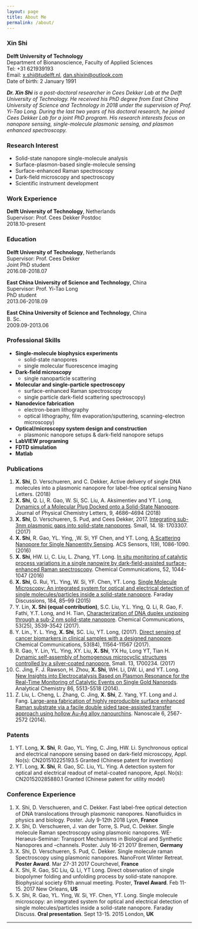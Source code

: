 ```yaml
---
layout: page
title: About Me
permalink: /about/
---
```



### **Xin Shi**  

**Delft University of Technology**<br/>
Department of Bionanoscience, Faculty of Applied Sciences<br/>
Tel: +31 621939193<br/>
Email: [x.shi@tudelft.nl](mailto:x.shi@tudelft.nl), [dan.shixin@outlook.com](mailto:dan.shixin@outlook.com)<br/>
Date of birth: 2 January 1991<br/>

_**Dr. Xin Shi** is a post-doctoral researcher in Cees Dekker Lab at the Delft University of Technology. He received his PhD degree from East China University of Science and Technology in 2018 under the supervision of Prof. Yi-Tao Long. During the last two years of his doctoral research, he joined Cees Dekker Lab for a joint PhD program. His research interests focus on nanopore sensing, single-molecule plasmonic sensing, and plasmon enhanced spectroscopy._

### Research Interest

*   Solid-state nanopore single-molecule analysis
*   Surface-plasmon-based single-molecule sensing
*   Surface-enhanced Raman spectroscopy
*   Dark-field microscopy and spectroscopy
*   Scientific instrument development

### Work Experience

**Delft University of Technology**, Netherlands<br/>
Supervisor: Prof. Cees Dekker  Postdoc<br/>
2018.10-present

### Education

**Delft University of Technology**, Netherlands<br/>
Supervisor: Prof. Cees Dekker<br>
Joint PhD student<br/>
2016.08-2018.07

**East China University of Science and Technology**, China<br/> 
Supervisor: Prof. Yi-Tao Long<br/>
PhD student<br/>
2013.06-2018.09<br/>

**East China University of Science and Technology**, China<br/> 
B. Sc.<br>
2009.09-2013.06

### Professional Skills

- **Single-molecule biophysics experiments**
	- solid-state nanopores
	- single molecular fluorescence imaging   
- **Dark-field microscopy**    
	- single nanoparticle scattering
- **Molecular and single-particle spectroscopy** 
	- surface-enhanced Raman spectroscopy
	- single particle dark-field scattering spectroscopy)
- **Nanodevice fabrication** 
	- electron-beam lithography
	- optical lithography, film evaporation/sputtering, scanning-electron microscopy)  
- **Optical/microscopy system design and construction** 
	- plasmonic nanopore setups & dark-field nanopore setups   
- **LabVIEW programing** 
- **FDTD simulation**   
- **Matlab** 

### Publications

1.  **X. Shi**, D. Verschueren, and C. Dekker, Active delivery of single DNA molecules into a plasmonic nanopore for label-free optical sensing  Nano Letters. (2018)
2.  **X. Shi**, Q. Li, R. Gao, W. Si, SC. Liu, A. Aksimentiev and YT. Long,  [Dynamics of a Molecular Plug Docked onto a Solid-State Nanopore](https://pubs.acs.org/doi/10.1021/acs.jpclett.8b01755). Journal of Physical Chemistry Letters,  9, 4686–4694 (2018)
3.  **X. Shi**, D. Verschueren, S. Pud, and Cees Dekker, 2017. [Integrating sub-3nm plasmonic gaps into solid-state nanopores](https://onlinelibrary.wiley.com/doi/full/10.1002/smll.201703307). Small, 14. 18: 1703307. (2017)
4.  **X. Shi**, R. Gao, YL. Ying, ,W. Si, YF Chen, and YT. Long, [A Scattering Nanopore for Single Nanoentity Sensing](https://pubs.acs.org/doi/abs/10.1021/acssensors.6b00408). ACS Sensors, 1(9), 1086-1090\. (2016)
5.  **X. Shi**, HW. Li, C. Liu, L. Zhang, YT. Long. [In situ monitoring of catalytic process variations in a single nanowire by dark-field-assisted surface-enhanced Raman spectroscopy](https://pubs.rsc.org/en/content/articlelanding/2016/cc/c5cc09220e). Chemical Communications, 52, 1044-1047 (2016)
6.  **X. Shi**, G. Rui, YL. Ying, W. Si, YF. Chen, YT. Long. [Single Molecule Microscopy: An integrated system for optical and electrical detection of single molecules/particles inside a solid-state nanopore](https://pubs.rsc.org/en/content/articlelanding/fd/2015/c5fd00060b#!divAbstract). Faraday Discussions, 184, 85–99 (2015)
7.  Y. Lin, **X. Shi (equal contribution)**, S.C. Liu, Y.L. Ying, Q. Li, R. Gao, F. Fathi, Y.T. Long, and H. Tian, [Characterization of DNA duplex unzipping through a sub-2 nm solid-state nanopore](https://pubs.rsc.org/en/content/articlelanding/2017/cc/c7cc00060j#!divAbstract). Chemical Communications, 53(25), 3539-3542 (2017).
8.  Y. Lin., Y. L. Ying, **X. Shi**, SC. Liu, YT. Long, (2017). [Direct sensing of cancer biomarkers in clinical samples with a designed nanopore](https://pubs.rsc.org/en/content/articlelanding/2017/cc/c7cc06775e#!divAbstract). Chemical Communications, 53(84), 11564-11567 (2017).
9.  R. Gao, Y. Lin, YL. Ying, XY. Liu, **X. Shi**, YX Hu, Long YT, Tian H. [Dynamic self‐assembly of homogenous microcyclic structures controlled by a silver‐coated nanopore.](https://onlinelibrary.wiley.com/doi/abs/10.1002/smll.201770136) Small. 13, 1700234. (2017)
10.  C. Jing, F. J. Rawson, H. Zhou, **X. Shi**, WH. Li, DW. Li, and YT. Long. [New Insights into Electrocatalysis Based on Plasmon Resonance for the Real-Time Monitoring of Catalytic Events on Single Gold Nanorods](https://pubs.acs.org/doi/10.1021/ac500785u). Analytical Chemistry 86, 5513-5518 (2014).
11.  Z. Liu, L. Cheng, L. Zhang, C. Jing, **X. Shi**, Z. Yang, YT. Long and J. Fang. [Large-area fabrication of highly reproducible surface enhanced Raman substrate via a facile double sided tape-assisted transfer approach using hollow Au-Ag alloy nanourchins](https://pubs.rsc.org/en/Content/ArticleLanding/2014/NR/C3NR05840A#!divAbstract). Nanoscale 6, 2567-2572 (2014).

### Patents

1.  YT. Long,  **X.  Shi**, R. Gao, YL. Ying, C. Jing, HW. Li. Synchronous optical and electrical nanopore sensing based on dark-field microscopy, Appl. No(s): CN201510225193.5 Granted (Chinese patent for invention)
2.  YT. Long,  **X.  Shi**, R. Gao, SC. Liu, YL. Ying. A detection system for optical and electrical readout of metal-coated nanopore, Appl. No(s): CN201520285880.1 Granted (Chinese patent for utility model)

### Conference Experience

1.  X. Shi, D. Verschueren, and C. Dekker. Fast label-free optical detection of DNA translocations through plasmonic nanopores. Nanofluidics in physics and biology. Poster. July 9-12th 2018 Lyon, **France**
2.  X. Shi, D. Verschueren, J. van der Torre, S. Pud, C. Dekker. Single molecule Raman spectroscopy using plasmonic nanopores. WE-Heraeus-Seminar: Transport Mechanisms in Biological and Synthetic Nanopores and –channels. Poster. July 16-21 2017 Bremen, **Germany**
3.  X. Shi, D. Verschueren, S. Pud, C. Dekker.  Single molecule raman Spectroscopy using plasmonic nanopores. NanoFront Winter Retreat. **Poster Award**. Mar 27-31 2017 Courchevel, **France**
4.  X. Shi, R. Gao, SC Liu, Q. Li, YT Long.  Direct observation of single biopolymer folding and unfolding process by solid-state nanopore. Biophysical society 61th annual meeting. Poster, **Travel Award**. Feb 11-15\. 2017 New Orleans, **US**
5.  X. Shi, R. Gao, YL. Ying, W. Si, YF. Chen, YT. Long. Single molecule microscopy: an integrated system for optical and electrical detection of single molecules/particles inside a solid-state nanopore. Faraday Discuss. **Oral presentation**. Sept 13-15\. 2015 London, **UK**

----
